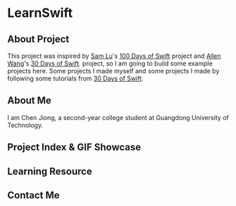 # LearnSwift
## About Project
This project was  inspired by [Sam Lu](https://twitter.com/samvlu)'s [100 Days of Swift](http://samvlu.com/index.html) project and [Allen Wang](https://github.com/allenwong)'s [30 Days of Swift](https://github.com/allenwong/30DaysofSwift). project, so I am going to build some example projects here.
Some projects I made myself and some projects I made by following some tutorials from [30 Days of Swift](https://github.com/allenwong/30DaysofSwift).
## About Me
I am Chen Jiong, a second-year college student at Guangdong University of Technology.
## Project Index & GIF Showcase
## Learning Resource
## Contact Me
## 
